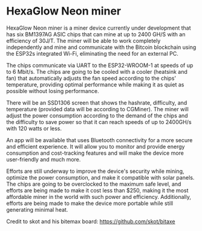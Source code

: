 # HexaGlow Neon miner

HexaGlow Neon miner is a miner device currently under development that has six BM1397AG ASIC chips that can mine at up to 2400 GH/S with an efficiency of 30J/T. The miner will be able to work completely independently and mine and communicate with the Bitcoin blockchain using the ESP32s integrated Wi-Fi, eliminating the need for an external PC.

The chips communicate via UART to the ESP32-WROOM-1 at speeds of up to 6 Mbit/s. The chips are going to be cooled with a cooler (heatsink and fan) that automatically adjusts the fan speed according to the chips' temperature, providing optimal performance while making it as quiet as possible without losing performance.

There will be an SSD1306 screen that shows the hashrate, difficulty, and temperature (provided data will be according to CGMiner). The miner will adjust the power consumption according to the demand of the chips and the difficulty to save power so that it can reach speeds of up to 2400GH/s with 120 watts or less.

An app will be available that uses Bluetooth connectivity for a more secure and efficient experience. It will allow you to monitor and provide energy consumption and cost-tracking features and will make the device more user-friendly and much more.

Efforts are still underway to improve the device's security while mining, optimize the power consumption, and make it compatible with solar panels. The chips are going to be overclocked to the maximum safe level, and efforts are being made to make it cost less than $250, making it the most affordable miner in the world with such power and efficiency. Additionally, efforts are being made to make the device more portable while still generating minimal heat.


Credit to skot and his bitemax board: https://github.com/skot/bitaxe
